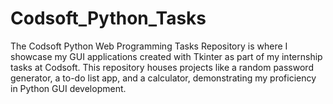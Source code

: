 # Codsoft_Python_Tasks
The Codsoft Python Web Programming Tasks Repository is where I showcase my GUI applications created with Tkinter as part of my internship tasks at Codsoft. This repository houses projects like a random password generator, a to-do list app, and a calculator, demonstrating my proficiency in Python GUI development.
